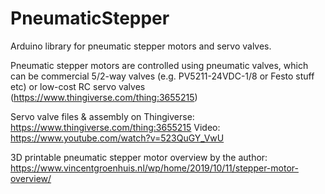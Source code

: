 # PneumaticStepper
Arduino library for pneumatic stepper motors and servo valves.

Pneumatic stepper motors are controlled using pneumatic valves, which can be commercial 5/2-way valves (e.g. PV5211-24VDC-1/8 or Festo stuff etc) or low-cost RC servo valves (https://www.thingiverse.com/thing:3655215)

Servo valve files & assembly on Thingiverse: https://www.thingiverse.com/thing:3655215
Video: https://www.youtube.com/watch?v=523QuGY_VwU

3D printable pneumatic stepper motor overview by the author: https://www.vincentgroenhuis.nl/wp/home/2019/10/11/stepper-motor-overview/
